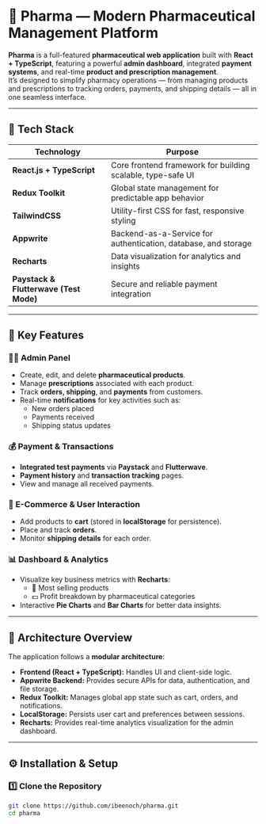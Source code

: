 # 💊 Pharma — Modern Pharmaceutical Management Platform

**Pharma** is a full-featured **pharmaceutical web application** built with **React + TypeScript**, featuring a powerful **admin dashboard**, integrated **payment systems**, and real-time **product and prescription management**.  
It’s designed to simplify pharmacy operations — from managing products and prescriptions to tracking orders, payments, and shipping details — all in one seamless interface.

---

## 🚀 Tech Stack

| Technology | Purpose |
|-------------|----------|
| **React.js + TypeScript** | Core frontend framework for building scalable, type-safe UI |
| **Redux Toolkit** | Global state management for predictable app behavior |
| **TailwindCSS** | Utility-first CSS for fast, responsive styling |
| **Appwrite** | Backend-as-a-Service for authentication, database, and storage |
| **Recharts** | Data visualization for analytics and insights |
| **Paystack & Flutterwave (Test Mode)** | Secure and reliable payment integration |

---

## 🧩 Key Features

### 👩‍💼 Admin Panel
- Create, edit, and delete **pharmaceutical products**.
- Manage **prescriptions** associated with each product.
- Track **orders, shipping**, and **payments** from customers.
- Real-time **notifications** for key activities such as:
  - New orders placed  
  - Payments received  
  - Shipping status updates  

### 💰 Payment & Transactions
- **Integrated test payments** via **Paystack** and **Flutterwave**.
- **Payment history** and **transaction tracking** pages.
- View and manage all received payments.

### 🛒 E-Commerce & User Interaction
- Add products to **cart** (stored in **localStorage** for persistence).
- Place and track **orders**.
- Monitor **shipping details** for each order.

### 📊 Dashboard & Analytics
- Visualize key business metrics with **Recharts**:
  - 🥇 Most selling products
  - 💵 Profit breakdown by pharmaceutical categories
- Interactive **Pie Charts** and **Bar Charts** for better data insights.

---

## 🧠 Architecture Overview

The application follows a **modular architecture**:
- **Frontend (React + TypeScript):** Handles UI and client-side logic.
- **Appwrite Backend:** Provides secure APIs for data, authentication, and file storage.
- **Redux Toolkit:** Manages global app state such as cart, orders, and notifications.
- **LocalStorage:** Persists user cart and preferences between sessions.
- **Recharts:** Provides real-time analytics visualization for the admin dashboard.

---

## ⚙️ Installation & Setup

### 1️⃣ Clone the Repository
```bash
git clone https://github.com/ibeenoch/pharma.git
cd pharma
